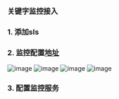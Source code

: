### 关键字监控接入
### 1. 添加sls

### 2. 监控配置[地址](http://cms.console.aliyun.com/index#/custom)
![image](https://cloud.githubusercontent.com/assets/1988293/9601389/bbb15eec-50d3-11e5-89f4-4a0280d2c767.png)
![image](https://cloud.githubusercontent.com/assets/1988293/9601854/d8d82836-50d6-11e5-8994-b35ede688824.png)
![image](https://cloud.githubusercontent.com/assets/1988293/9601773/62910184-50d6-11e5-8a3f-96712a36c434.png)
![image](https://cloud.githubusercontent.com/assets/1988293/9601899/30f575a0-50d7-11e5-9090-fef39029589a.png)

### 3. 配置监控服务
